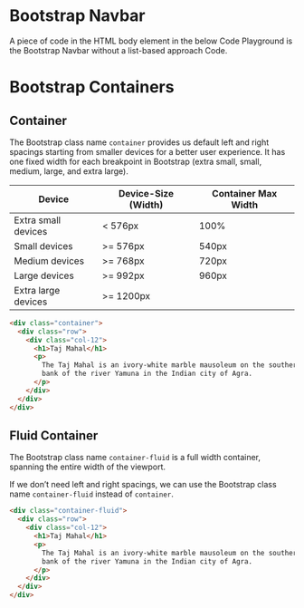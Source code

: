 # Bootstrap Navbar

A piece of code in the HTML body element in the below Code Playground is the Bootstrap Navbar without a list-based approach Code.

# Bootstrap Containers

## Container

The Bootstrap class name `container` provides us default left and right spacings starting from smaller devices for a better user experience. It has one fixed width for each breakpoint in Bootstrap (extra small, small, medium, large, and extra large).

| Device              | Device-Size (Width) | Container Max Width |
| ------------------- | ------------------- | ------------------- |
| Extra small devices | < 576px             | 100%                |
| Small devices       | >= 576px            | 540px               |
| Medium devices      | >= 768px            | 720px               |
| Large devices       | >= 992px            | 960px               |
| Extra large devices | >= 1200px           |

```HTML
<div class="container">
  <div class="row">
    <div class="col-12">
      <h1>Taj Mahal</h1>
      <p>
        The Taj Mahal is an ivory-white marble mausoleum on the southern
        bank of the river Yamuna in the Indian city of Agra.
      </p>
    </div>
  </div>
</div>
```

## Fluid Container

The Bootstrap class name `container-fluid` is a full width container, spanning the entire width of the viewport.

If we don’t need left and right spacings, we can use the Bootstrap class name `container-fluid` instead of `container`.

```HTML
<div class="container-fluid">
  <div class="row">
    <div class="col-12">
      <h1>Taj Mahal</h1>
      <p>
        The Taj Mahal is an ivory-white marble mausoleum on the southern
        bank of the river Yamuna in the Indian city of Agra.
      </p>
    </div>
  </div>
</div>
```
